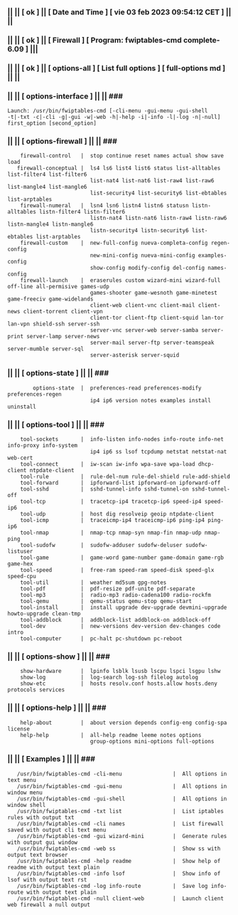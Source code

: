 ### || || [ ok ] || [ Date and Time ] [ vie 03 feb 2023 09:54:12 CET ] || ||
### || || [ ok ] || [ Firewall ] [ Program: fwiptables-cmd complete-6.09 ] |||
### || || [ ok ] || [ options-all ] [ List full options ] [ full-options md ] || ||
### || ||  [ options-interface ]  || ||  ### ###                                                          
    Launch: /usr/bin/fwiptables-cmd [-cli-menu -gui-menu -gui-shell                                                      
    -t|-txt -c|-cli -g|-gui -w|-web -h|-help -i|-info -l|-log -n|-null] first_option [second_option]          
### || ||  [ options-firewall ]  || ||  ### ###                                                           
        firewall-control   |  stop continue reset names actual show save load                              
       firewall-conceptual |  ls4 ls6 list4 list6 status list-alltables list-filter4 list-filter6          
                              list-nat4 list-nat6 list-raw4 list-raw6 list-mangle4 list-mangle6            
                              list-security4 list-security6 list-ebtables list-arptables                   
        firewall-numeral   |  lsn4 lsn6 listn4 listn6 statusn listn-alltables listn-filter4 listn-filter6  
                              listn-nat4 listn-nat6 listn-raw4 listn-raw6 listn-mangle4 listn-mangle6      
                              listn-security4 listn-security6 list-ebtables list-arptables                 
        firewall-custom    |  new-full-config nueva-completa-config regen-config                           
                              new-mini-config nueva-mini-config examples-config                            
                              show-config modify-config del-config names-config                            
        firewall-launch    |  eraserules custom wizard-mini wizard-full off-line all-permisive games-udp   
                              games-shooter game-wesnoth game-minetest game-freeciv game-widelands         
                              client-web client-vnc client-mail client-news client-torrent client-vpn      
                              client-tor client-ftp client-squid lan-tor lan-vpn shield-ssh server-ssh     
                              server-vnc server-web server-samba server-print server-lamp server-news      
                              server-mail server-ftp server-teamspeak server-mumble server-sql             
                              server-asterisk server-squid                                                 
### || ||  [ options-state ]  || ||  ### ###                                                              
            options-state  |  preferences-read preferences-modify preferences-regen                        
                              ip4 ip6 version notes examples install uninstall                             
### || ||  [ options-tool ]  || ||  ### ###                                                               
        tool-sockets       |  info-listen info-nodes info-route info-net info-proxy info-system            
                              ip4 ip6 ss lsof tcpdump netstat netstat-nat web-cert                         
        tool-connect       |  iw-scan iw-info wpa-save wpa-load dhcp-client ntpdate-client                 
        tool-rule          |  rule-del-num rule-del-shield rule-add-shield                                 
        tool-forward       |  ipforward-list ipforward-on ipforward-off                                    
        tool-sshd          |  sshd-tunnel-info sshd-tunnel-on sshd-tunnel-off                              
        tool-tcp           |  tracetcp-ip4 tracetcp-ip6 speed-ip4 speed-ip6                                
        tool-udp           |  host dig resolveip geoip ntpdate-client                                      
        tool-icmp          |  traceicmp-ip4 traceicmp-ip6 ping-ip4 ping-ip6                                
        tool-nmap          |  nmap-tcp nmap-syn nmap-fin nmap-udp nmap-ping                                
        tool-sudofw        |  sudofw-adduser sudofw-deluser sudofw-listuser                                
        tool-game          |  game-word game-number game-domain game-rgb game-hex                          
        tool-speed         |  free-ram speed-ram speed-disk speed-glx speed-cpu                            
        tool-util          |  weather md5sum gpg-notes                                                     
        tool-pdf           |  pdf-resize pdf-unite pdf-separate                                            
        tool-mp3           |  radio-mp3 radio-cadena100 radio-rockfm                                       
        tool-qemu          |  qemu-status qemu-stop qemu-start                                             
        tool-install       |  install upgrade dev-upgrade devmini-upgrade howto-upgrade clean-tmp          
        tool-addblock      |  addblock-list addblock-on addblock-off                                       
        tool-dev           |  new-versions dev-version dev-changes code intro                              
        tool-computer      |  pc-halt pc-shutdown pc-reboot                                                
### || || [ options-show ]   || ||  ### ###                                                               
        show-hardware      |  lpinfo lsblk lsusb lscpu lspci lsgpu lshw                                    
        show-log           |  log-search log-ssh filelog autolog                                           
        show-etc           |  hosts resolv.conf hosts.allow hosts.deny protocols services                  
### || || [ options-help ]   || ||  ### ###                                                               
        help-about         |  about version depends config-eng config-spa license                          
        help-help          |  all-help readme leeme notes options                                          
                              group-options mini-options full-options                                      
### || ||  [ Examples ]  || ||  ### ###                                                                   
       /usr/bin/fwiptables-cmd -cli-menu                |  All options in text menu                                    
       /usr/bin/fwiptables-cmd -gui-menu                |  All options in window menu                                  
       /usr/bin/fwiptables-cmd -gui-shell               |  All options in window shell                                 
       /usr/bin/fwiptables-cmd -txt list                |  List iptables rules with output txt                         
       /usr/bin/fwiptables-cmd -cli names               |  List firewall saved with output cli text menu               
       /usr/bin/fwiptables-cmd -gui wizard-mini         |  Generate rules with output gui window                       
       /usr/bin/fwiptables-cmd -web ss                  |  Show ss with output text browser                            
       /usr/bin/fwiptables-cmd -help readme             |  Show help of readme with output text plain                  
       /usr/bin/fwiptables-cmd -info lsof               |  Show info of lsof with output text rst                      
       /usr/bin/fwiptables-cmd -log info-route          |  Save log info-route with output text plain                  
       /usr/bin/fwiptables-cmd -null client-web         |  Launch client web firewall a null output                    
